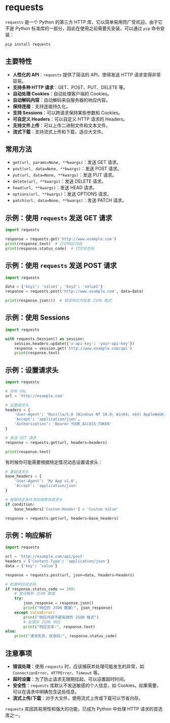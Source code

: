 # requests

`requests` 是一个 Python 的第三方 HTTP 库，它以简单易用而广受欢迎。由于它不是 Python 标准库的一部分，因此在使用之前需要先安装，可以通过 `pip` 命令安装：

```sh
pip install requests
```

## 主要特性

- **人性化的 API**：`requests` 提供了简洁的 API，使得发送 HTTP 请求变得非常容易。
- **支持多种 HTTP 请求**：GET、POST、PUT、DELETE 等。
- **自动处理 Cookies**：自动处理客户端的 Cookies。
- **自动解码内容**：自动解码来自服务器的响应内容。
- **保持连接**：支持连接持久化。
- **支持 Sessions**：可以跨请求保持某些参数和 Cookies。
- **可自定义 Headers**：可以自定义 HTTP 请求的 Headers。
- **支持文件上传**：可以上传二进制文件和文本文件。
- **流式下载**：支持流式上传和下载，适合大文件。

## 常用方法

- `get(url, params=None, **kwargs)`：发送 GET 请求。
- `post(url, data=None, **kwargs)`：发送 POST 请求。
- `put(url, data=None, **kwargs)`：发送 PUT 请求。
- `delete(url, **kwargs)`：发送 DELETE 请求。
- `head(url, **kwargs)`：发送 HEAD 请求。
- `options(url, **kwargs)`：发送 OPTIONS 请求。
- `patch(url, data=None, **kwargs)`：发送 PATCH 请求。

## 示例：使用 `requests` 发送 GET 请求

```python
import requests

response = requests.get('http://www.example.com')
print(response.text)  # 打印响应内容
print(response.status_code)  # 打印状态码
```

## 示例：使用 `requests` 发送 POST 请求

```python
import requests

data = {'key1': 'value1', 'key2': 'value2'}
response = requests.post('http://www.example.com', data=data)

print(response.json())  # 假设响应内容是 JSON 格式
```

## 示例：使用 Sessions

```python
import requests

with requests.Session() as session:
    session.headers.update({'x-api-key': 'your-api-key'})
    response = session.get('http://www.example.com/api')
    print(response.text)
```

## 示例：设置请求头

```python
import requests

# 目标 URL
url = 'http://example.com'

# 设置请求头
headers = {
    'User-Agent': 'Mozilla/5.0 (Windows NT 10.0; Win64; x64) AppleWebKit/537.36 (KHTML, like Gecko) Chrome/58.0.3029.110 Safari/537.3',
    'Accept': 'application/json',
    'Authorization': 'Bearer YOUR_ACCESS_TOKEN'
}

# 发送 GET 请求
response = requests.get(url, headers=headers)

print(response.text)
```

有时候你可能需要根据特定情况动态设置请求头：

```python
# 基础请求头
base_headers = {
    'User-Agent': 'My App v1.0',
    'Accept': 'application/json'
}

# 根据特定条件添加或修改请求头
if condition:
    base_headers['Custom-Header'] = 'Custom Value'

response = requests.get(url, headers=base_headers)
```

## 示例：响应解析

```python
import requests

url = 'http://example.com/api/post'
headers = {'Content-Type': 'application/json'}
data = {'key': 'value'}

response = requests.post(url, json=data, headers=headers)

# 检查响应状态码
if response.status_code == 200:
    # 尝试解析 JSON 数据
    try:
        json_response = response.json()
        print("响应的 JSON 数据:", json_response)
    except ValueError:
        print("响应内容不是有效的 JSON 格式")
        # 处理非 JSON 响应
        print("响应文本:", response.text)
else:
    print("请求失败，状态码:", response.status_code)
```

## 注意事项

- **错误处理**：使用 `requests` 时，应该捕获并处理可能发生的异常，如 `ConnectionError`、`HTTPError`、`Timeout` 等。
- **超时设置**：为了防止请求无限期挂起，可以设置超时时间。
- **安全性**：`requests` 库默认不发送敏感的个人信息，如 Cookies。如果需要，可以在请求中明确包含这些信息。
- **流式上传/下载**：对于大文件，使用流式上传或下载可以节省内存。

`requests` 库因其易用性和强大的功能，已成为 Python 中处理 HTTP 请求的首选库之一。
